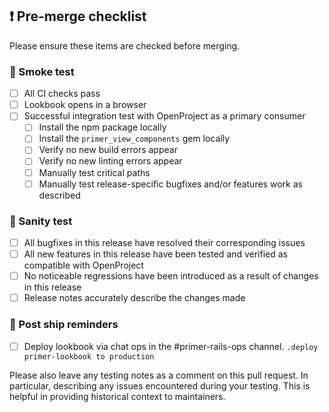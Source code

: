 ## ❗ Pre-merge checklist

Please ensure these items are checked before merging.

### 🔎 Smoke test

- [ ] All CI checks pass
- [ ] Lookbook opens in a browser
- [ ] Successful integration test with OpenProject as a primary consumer
  - [ ] Install the npm package locally
  - [ ] Install the `primer_view_components` gem locally
  - [ ] Verify no new build errors appear
  - [ ] Verify no new linting errors appear
  - [ ] Manually test critical paths
  - [ ] Manually test release-specific bugfixes and/or features work as described

### 🤔 Sanity test

- [ ] All bugfixes in this release have resolved their corresponding issues
- [ ] All new features in this release have been tested and verified as compatible with OpenProject
- [ ] No noticeable regressions have been introduced as a result of changes in this release
- [ ] Release notes accurately describe the changes made

### 🚢 Post ship reminders

- [ ] Deploy lookbook via chat ops in the #primer-rails-ops channel. `.deploy primer-lookbook to production`

Please also leave any testing notes as a comment on this pull request. In particular, describing any issues encountered during your testing. This is helpful in providing historical context to maintainers.

